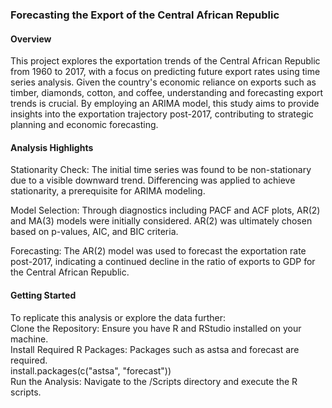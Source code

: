### Forecasting the Export of the Central African Republic
#### Overview
This project explores the exportation trends of the Central African Republic from 1960 to 2017, with a focus on predicting future export rates using time series analysis. Given the country's economic reliance on exports such as timber, diamonds, cotton, and coffee, understanding and forecasting export trends is crucial. By employing an ARIMA model, this study aims to provide insights into the exportation trajectory post-2017, contributing to strategic planning and economic forecasting.
#### Analysis Highlights
Stationarity Check: The initial time series was found to be non-stationary due to a visible downward trend. Differencing was applied to achieve stationarity, a prerequisite for ARIMA modeling. 

Model Selection: Through diagnostics including PACF and ACF plots, AR(2) and MA(3) models were initially considered. AR(2) was ultimately chosen based on p-values, AIC, and BIC criteria.  

Forecasting: The AR(2) model was used to forecast the exportation rate post-2017, indicating a continued decline in the ratio of exports to GDP for the Central African Republic.

#### Getting Started
To replicate this analysis or explore the data further:  
Clone the Repository: Ensure you have R and RStudio installed on your machine.  
Install Required R Packages: Packages such as astsa and forecast are required.  
install.packages(c("astsa", "forecast"))  
Run the Analysis: Navigate to the /Scripts directory and execute the R scripts.
